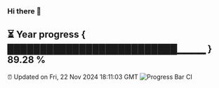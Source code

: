 ### Hi there 👋
⏳ Year progress { ██████████████████████████▁▁▁▁ } 89.28 %
---
⏰ Updated on Fri, 22 Nov 2024 18:11:03 GMT
![Progress Bar CI](https://github.com/Moyi321/Moyi321/workflows/Progress%20Bar%20CI/badge.svg)
